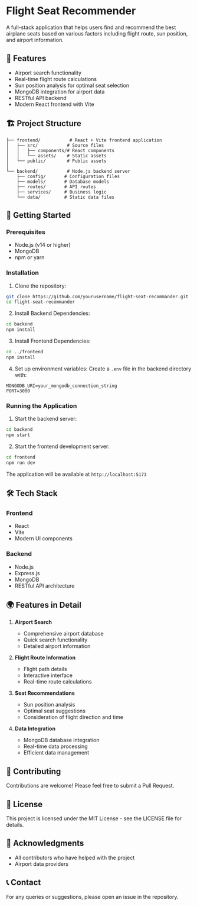 # Flight Seat Recommender

A full-stack application that helps users find and recommend the best airplane seats based on various factors including flight route, sun position, and airport information.

## 🌟 Features

- Airport search functionality
- Real-time flight route calculations
- Sun position analysis for optimal seat selection
- MongoDB integration for airport data
- RESTful API backend
- Modern React frontend with Vite

## 🏗 Project Structure

```
├── frontend/           # React + Vite frontend application
│   ├── src/           # Source files
│   │   ├── components/# React components
│   │   └── assets/    # Static assets
│   └── public/        # Public assets
│
└── backend/           # Node.js backend server
    ├── config/       # Configuration files
    ├── models/       # Database models
    ├── routes/       # API routes
    ├── services/     # Business logic
    └── data/         # Static data files
```

## 🚀 Getting Started

### Prerequisites

- Node.js (v14 or higher)
- MongoDB
- npm or yarn

### Installation

1. Clone the repository:
```bash
git clone https://github.com/yourusername/flight-seat-recommander.git
cd flight-seat-recommander
```

2. Install Backend Dependencies:
```bash
cd backend
npm install
```

3. Install Frontend Dependencies:
```bash
cd ../frontend
npm install
```

4. Set up environment variables:
Create a `.env` file in the backend directory with:
```
MONGODB_URI=your_mongodb_connection_string
PORT=3000
```

### Running the Application

1. Start the backend server:
```bash
cd backend
npm start
```

2. Start the frontend development server:
```bash
cd frontend
npm run dev
```

The application will be available at `http://localhost:5173`

## 🛠 Tech Stack

### Frontend
- React
- Vite
- Modern UI components

### Backend
- Node.js
- Express.js
- MongoDB
- RESTful API architecture

## 🌍 Features in Detail

1. **Airport Search**
   - Comprehensive airport database
   - Quick search functionality
   - Detailed airport information

2. **Flight Route Information**
   - Flight path details
   - Interactive interface
   - Real-time route calculations

3. **Seat Recommendations**
   - Sun position analysis
   - Optimal seat suggestions
   - Consideration of flight direction and time

4. **Data Integration**
   - MongoDB database integration
   - Real-time data processing
   - Efficient data management

## 🤝 Contributing

Contributions are welcome! Please feel free to submit a Pull Request.

## 📝 License

This project is licensed under the MIT License - see the LICENSE file for details.

## 👏 Acknowledgments

- All contributors who have helped with the project
- Airport data providers

## 📞 Contact

For any queries or suggestions, please open an issue in the repository.
